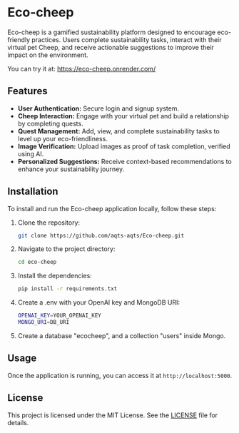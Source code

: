 # Eco-cheep

Eco-cheep is a gamified sustainability platform designed to encourage eco-friendly practices. Users complete sustainability tasks, interact with their virtual pet Cheep, and receive actionable suggestions to improve their impact on the environment.

You can try it at: https://eco-cheep.onrender.com/

## Features

- **User Authentication:** Secure login and signup system.
- **Cheep Interaction:** Engage with your virtual pet and build a relationship by completing quests.
- **Quest Management:** Add, view, and complete sustainability tasks to level up your eco-friendliness.
- **Image Verification:** Upload images as proof of task completion, verified using AI.
- **Personalized Suggestions:** Receive context-based recommendations to enhance your sustainability journey.

## Installation

To install and run the Eco-cheep application locally, follow these steps:

1. Clone the repository:
    ```bash
    git clone https://github.com/aqts-aqts/Eco-cheep.git
    ```
2. Navigate to the project directory:
    ```bash
    cd eco-cheep
    ```
3. Install the dependencies:
    ```bash
    pip install -r requirements.txt
    ```
4. Create a .env with your OpenAI key and MongoDB URI:
    ```bash
    OPENAI_KEY=YOUR_OPENAI_KEY
    MONGO_URI=DB_URI
    ```
5. Create a database "ecocheep", and a collection "users" inside Mongo.

## Usage

Once the application is running, you can access it at `http://localhost:5000`.

## License

This project is licensed under the MIT License. See the [LICENSE](LICENSE) file for details.
